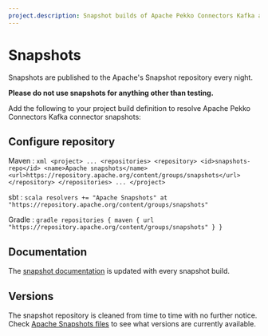 ```yaml
---
project.description: Snapshot builds of Apache Pekko Connectors Kafka are provided via the Apache snapshot repository.
---
```

# Snapshots

[snapshots]:        https://repository.apache.org/content/groups/snapshots/org/apache/pekko/pekko-connectors-kafka_2.13/

Snapshots are published to the Apache's Snapshot repository every night.

**Please do not use snapshots for anything other than testing.**

Add the following to your project build definition to resolve Apache Pekko Connectors Kafka connector snapshots:

## Configure repository

Maven
:   ```xml
    <project>
    ...
      <repositories>
        <repository>
            <id>snapshots-repo</id>
            <name>Apache snapshots</name>
            <url>https://repository.apache.org/content/groups/snapshots</url>
        </repository>
      </repositories>
    ...
    </project>
    ```

sbt
:   ```scala
    resolvers += "Apache Snapshots" at "https://repository.apache.org/content/groups/snapshots"
    ```

Gradle
:   ```gradle
    repositories {
      maven {
        url  "https://repository.apache.org/content/groups/snapshots"
      }
    }
    ```

## Documentation

The [snapshot documentation](https://pekko.apache.org/docs/pekko-connectors-kafka/snapshot/) is updated with every snapshot build.

## Versions

The snapshot repository is cleaned from time to time with no further notice. Check [Apache Snapshots files](https://repository.apache.org/content/groups/snapshots/org/apache/pekko/pekko-connectors-kafka_2.13/) to see what versions are currently available.
